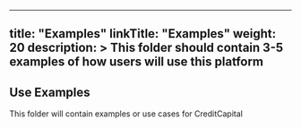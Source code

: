
---
title: "Examples"
linkTitle: "Examples"
weight: 20
description: >
  This folder should contain 3-5 examples of how users will use this platform
---
## Use Examples 
This folder will contain examples or use cases for CreditCapital